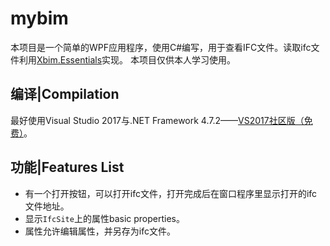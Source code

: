 # mybim

本项目是一个简单的WPF应用程序，使用C#编写，用于查看IFC文件。读取ifc文件利用[Xbim.Essentials](https://www.nuget.org/packages/Xbim.Essentials/)实现。
本项目仅供本人学习使用。

## 编译|Compilation

最好使用Visual Studio 2017与.NET Framework 4.7.2——[VS2017社区版（免费）](https://visualstudio.microsoft.com/downloads/)。

## 功能|Features List

- 有一个打开按钮，可以打开ifc文件，打开完成后在窗口程序里显示打开的ifc文件地址。
- 显示`IfcSite`上的属性basic properties。
- 属性允许编辑属性，并另存为ifc文件。
